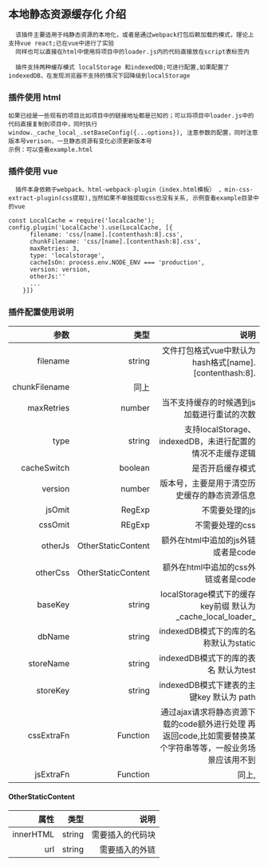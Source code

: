 ## 本地静态资源缓存化 介绍
```
  该插件主要适用于纯静态资源的本地化，或者是通过webpack打包后赖加载的模式，理论上支持vue react;已在vue中进行了实验
  同样也可以直接在html中使用将项目中的loader.js内的代码直接放在script表标签内
```
```
  插件支持两种缓存模式 localStorage 和indexedDB;可进行配置,如果配置了indexedDB，在发现浏览器不支持的情况下回降级到localStorage
```
### 插件使用 html
```
如果已经是一些现有的项目比如项目中的链接地址都是已知的；可以将项目中loader.js中的代码直接复制到项目中，同时执行window._cache_local_.setBaseConfig({...options}), 注意参数的配置，同时注意版本号verison，一旦静态资源有变化必须更新版本号
示例：可以查看example.html
```
### 插件使用 vue
```
  插件本身依赖于webpack、html-webpack-plugin（index.html模板） 、min-css-extract-plugin(css提取),当然如果不单独提取css也没有关系, 示例查看example目录中的vue
```
```
const LocalCache = require('localcache');
config.plugin('LocalCache').use(LocalCache, [{
      filename: 'css/[name].[contenthash:8].css',
      chunkFilename: 'css/[name].[contenthash:8].css',
      maxRetries: 3,
      type: 'localstorage',
      cacheIsOn: process.env.NODE_ENV === 'production',
      version: version,
      otherJs:''
      ...
    }])
```
### 插件配置使用说明
参数|类型|说明
--:|--:|--:|
filename|string|文件打包格式vue中默认为hash格式[name].[contenthash:8].
chunkFilename|同上
maxRetries|number|当不支持缓存的时候遇到js加载进行重试的次数
type|string| 支持localStorage、indexedDB，未进行配置的情况不走缓存逻辑
cacheSwitch|boolean| 是否开启缓存模式
version|number| 版本号，主要是用于清空历史缓存的静态资源信息
jsOmit|RegExp| 不需要处理的js
cssOmit|REgExp| 不需要处理的css
otherJs|OtherStaticContent|额外在html中追加的js外链或者是code
otherCss|OtherStaticContent|额外在html中追加的css外链或者是code
baseKey|string|localStorage模式下的缓存key前缀 默认为_cache_local_loader_
dbName|string|indexedDB模式下的库的名称默认为static
storeName|string|indexedDB模式下的库的表名 默认为test
storeKey|string|indexedDB模式下建表的主键key 默认为 path
cssExtraFn|Function|通过ajax请求将静态资源下载的code额外进行处理 再返回code,比如需要替换某个字符串等等，一般业务场景应该用不到
jsExtraFn|Function| 同上,

#### OtherStaticContent
属性|类型|说明
|--:|--:|--:|
innerHTML|string|需要插入的代码块
url|string| 需要插入的外链